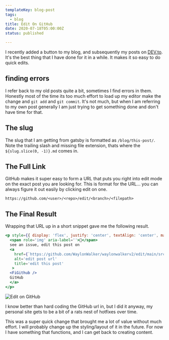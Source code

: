 ```yaml
---
templateKey: blog-post
tags: 
  - blog
title: Edit On GitHub
date: 2020-07-18T05:00:00Z
status: published

---
```



I recently added a button to my blog, and subsequently my posts on
[DEV.to](https://dev.to/waylonwalker).  It's the best thing that I have done
for it in a while.  It makes it so easy to do quick edits.  

## finding errors

I refer back to my old posts quite a bit, sometimes I find errors in them.
Honestly most of the time its too much effort to load up my editor make the
change and `git add` and `git commit`.  It's not much, but when I am referring
to my own post generally I am just trying to get something done and don't have
time for that.


## The slug

The slug that I am getting from gatsby is formatted as `/blog/this-post/`.
Note the trailing slash and missing file extension, thats where the
`${slug.slice(0, -1)}.md` comes in.  


## The Full Link


GitHub makes it super easy to form a URL that puts you right into edit mode on
the exact post you are looking for.  This is format for the URL... you can
always figure it out easily by clicking edit on one.

```
https://github.com/<user>/<repo>/edit/<branch>/<filepath>
```

## The Final Result

Wrapping that URL up in a short snippet gave me the following result.

``` jsx
<p style={{ display: 'flex', justify: 'center', textAlign: 'center', margin: '3rem auto' }}>
  <span role='img' aria-label=''>👀</span>
  see an issue, edit this post on 
  <a 
    href={`https://github.com/WaylonWalker/waylonwalkerv2/edit/main/src/pages${slug.slice(0, -1)}.md`} 
    alt='edit post url' 
    title='edit this post'
   >
  <FiGithub /> 
  GitHub
  </a>
</p>
```
![Edit on GitHub](https://dev-to-uploads.s3.amazonaws.com/i/sgqd23rbbusjpfxqr7bl.PNG)

I know better than hard coding the GitHub url in, but I did it anyway, my
personal site gets to be a bit of a rats nest of hotfixes over time.

This was a super quick change that brought me a lot of value without much
effort.  I will probably change up the styling/layout of it in the future. For
now I have something that functions, and I can get back to creating content.
